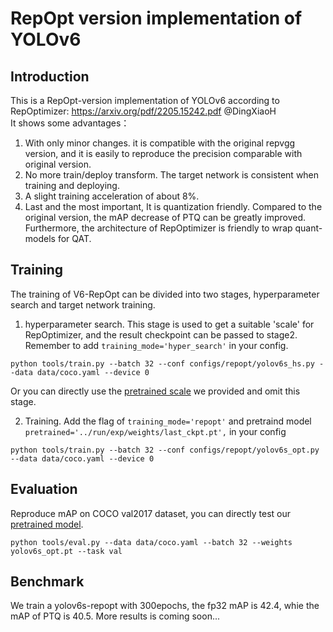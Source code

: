 # RepOpt version implementation of YOLOv6
## Introduction
This is a RepOpt-version implementation of YOLOv6 according to RepOptimizer: https://arxiv.org/pdf/2205.15242.pdf @DingXiaoH \
It shows some advantages：
1. With only minor changes. it is compatible with the original repvgg version, and it is easily to reproduce the precision comparable with original version.
2. No more train/deploy transform. The target network is consistent when training and deploying.
3. A slight training acceleration of about 8%.
4. Last and the most important, It is quantization friendly. Compared to the original version, the mAP decrease of PTQ can be greatly improved. Furthermore, the architecture of RepOptimizer is friendly to wrap quant-models for QAT.

## Training
The training of V6-RepOpt can be divided into two stages, hyperparameter search and target network training.
1. hyperparameter search. This stage is used to get a suitable 'scale' for RepOptimizer, and the result checkpoint can be passed to stage2. Remember to add `training_mode='hyper_search'` in your config. 
  ```
  python tools/train.py --batch 32 --conf configs/repopt/yolov6s_hs.py --data data/coco.yaml --device 0
  ```
  Or you can directly use the [pretrained scale](https://github.com/xingyueye/YOLOv6/releases/download/0.1.0/yolov6s_scale.pt) we provided and omit this stage.

2. Training. Add the flag of `training_mode='repopt'` and pretraind model `pretrained='../run/exp/weights/last_ckpt.pt',` in your config
  ```
  python tools/train.py --batch 32 --conf configs/repopt/yolov6s_opt.py --data data/coco.yaml --device 0
  ```
## Evaluation
Reproduce mAP on COCO val2017 dataset, you can directly test our [pretrained model](https://github.com/xingyueye/YOLOv6/releases/download/0.1.0/yolov6s_opt.pt).
  ```
  python tools/eval.py --data data/coco.yaml --batch 32 --weights yolov6s_opt.pt --task val
  ```
## Benchmark
We train a yolov6s-repopt with 300epochs, the fp32 mAP is 42.4, whie the mAP of PTQ is 40.5. More results is coming soon...

